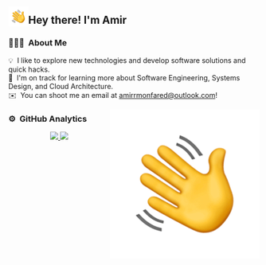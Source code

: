 <img alt="Night Coding" src="./img/HandWave.gif" width='40' align="left"/><h2>Hey there! I'm Amir</h2>

<!-- ## 👋 &nbsp;Hey there! I'm Aditya -->

### 👨🏻‍💻 &nbsp;About Me

💡 &nbsp;I like to explore new technologies and develop software solutions and quick hacks.\
🌱 &nbsp;I'm on track for learning more about Software Engineering, Systems Design, and Cloud Architecture.\
✉️ &nbsp;You can shoot me an email at amirrmonfared@outlook.com!

<img alt="Night Coding" src="./img/HandWave.gif"  align="right"/>

### ⚙️ &nbsp;GitHub Analytics

<p align="center">
<a href="https://github.com/amirrmonfared">
  <img height="180em" src="https://github-readme-stats-eight-theta.vercel.app/api?username=amirrmonfared&show_icons=true&theme=algolia&include_all_commits=true&count_private=true"/>
  <img height="180em" src="https://github-readme-stats-eight-theta.vercel.app/api/top-langs/?username=amirrmonfared&layout=compact&langs_count=8&theme=algolia"/>
</a>
</p>